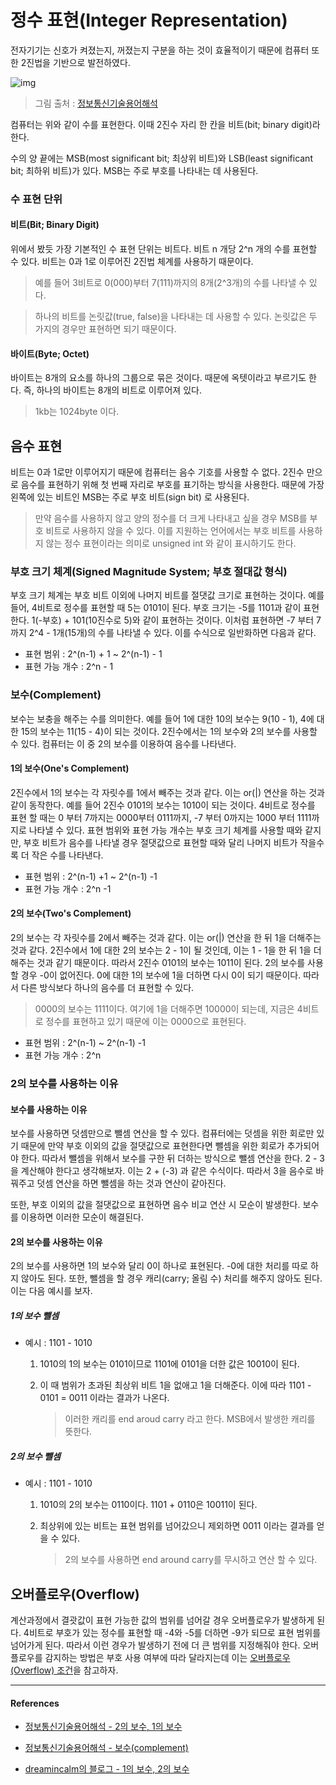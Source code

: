 # 정수 표현(Integer Representation)

전자기기는 신호가 켜졌는지, 꺼졌는지 구분을 하는 것이 효율적이기 때문에 컴퓨터 또한 2진법을 기반으로 발전하였다.

![img](http://ktword.co.kr/img_data/5048_1.jpg)

>   그림 출처 : [정보통신기술용어해석](http://ktword.co.kr/abbr_view.php?nav=2&id=122&m_temp1=5048)

컴퓨터는 위와 같이 수를 표현한다. 이때 2진수 자리 한 칸을 비트(bit; binary digit)라 한다.

수의 양 끝에는 MSB(most significant bit; 최상위 비트)와 LSB(least significant bit; 최하위 비트)가 있다. MSB는 주로 부호를 나타내는 데 사용된다.

### 수 표현 단위

#### 비트(Bit; Binary Digit)

위에서 봤듯 가장 기본적인 수 표현 단위는 비트다. 비트 n 개당 2^n 개의 수를 표현할 수 있다. 비트는 0과 1로 이루어진 2진법 체계를 사용하기 때문이다.

>   예를 들어 3비트로 0(000)부터 7(111)까지의 8개(2^3개)의 수를 나타낼 수 있다.

>   하나의 비트를 논릿값(true, false)을 나타내는 데 사용할 수 있다. 논릿값은 두 가지의 경우만 표현하면 되기 때문이다.

#### 바이트(Byte; Octet)

바이트는 8개의 요소를 하나의 그룹으로 묶은 것이다. 때문에 옥텟이라고 부르기도 한다. 즉, 하나의 바이트는 8개의 비트로 이루어져 있다.

>   1kb는 1024byte 이다.

## 음수 표현

비트는 0과 1로만 이루어지기 때문에 컴퓨터는 음수 기호를 사용할 수 없다. 2진수 만으로 음수를 표현하기 위해 첫 번째 자리로 부호를 표기하는 방식을 사용한다. 때문에 가장 왼쪽에 있는 비트인 MSB는 주로 부호 비트(sign bit) 로 사용된다.

>   만약 음수를 사용하지 않고 양의 정수를 더 크게 나타내고 싶을 경우 MSB를 부호 비트로 사용하지 않을 수 있다. 이를 지원하는 언어에서는 부호 비트를 사용하지 않는 정수 표현이라는 의미로 unsigned int 와 같이 표시하기도 한다.

### 부호 크기 체계(Signed Magnitude System; 부호 절대값 형식)

부호 크기 체계는 부호 비트 이외에 나머지 비트를 절댓값 크기로 표현하는 것이다. 예를 들어, 4비트로 정수를 표현할 때 5는 0101이 된다. 부호 크기는 -5를 1101과 같이 표현한다. 1(-부호) + 101(10진수로 5)와 같이 표현하는 것이다. 이처럼 표현하면 -7 부터 7 까지 2^4 - 1개(15개)의 수를 나타낼 수 있다. 이를 수식으로 일반화하면 다음과 같다.

-   표현 범위 : 2^(n-1) + 1 ~ 2^(n-1) - 1
-   표현 가능 개수 : 2^n - 1

### 보수(Complement)

보수는 보충을 해주는 수를 의미한다. 예를 들어 1에 대한 10의 보수는 9(10 - 1), 4에 대한 15의 보수는 11(15 - 4)이 되는 것이다. 2진수에서는 1의 보수와 2의 보수를 사용할 수 있다. 컴퓨터는 이 중 2의 보수를 이용하여 음수를 나타낸다.

#### 1의 보수(One's Complement)

2진수에서 1의 보수는 각 자릿수를 1에서 빼주는 것과 같다. 이는 or(|) 연산을 하는 것과 같이 동작한다. 예를 들어 2진수 0101의 보수는 1010이 되는 것이다. 4비트로 정수를 표현 할 때는 0 부터 7까지는 0000부터 0111까지, -7 부터 0까지는 1000 부터 1111까지로 나타낼 수 있다. 표현 범위와 표현 가능 개수는 부호 크기 체계를 사용할 때와 같지만, 부호 비트가 음수를 나타낼 경우 절댓값으로 표현할 때와 달리 나머지 비트가 작을수록 더 작은 수를 나타낸다.

-   표현 범위 : 2^(n-1) +1 ~ 2^(n-1) -1
-   표현 가능 개수 : 2^n -1

#### 2의 보수(Two's Complement)

2의 보수는 각 자릿수를 2에서 빼주는 것과 같다. 이는 or(|) 연산을 한 뒤 1을 더해주는 것과 같다. 2진수에서 1에 대한 2의 보수는 2 - 1이 될 것인데, 이는 1 - 1을 한 뒤 1을 더해주는 것과 같기 때문이다. 따라서 2진수 0101의 보수는 1011이 된다. 2의 보수를 사용할 경우 -0이 없어진다. 0에 대한 1의 보수에 1을 더하면 다시 0이 되기 때문이다. 따라서 다른 방식보다 하나의 음수를 더 표현할 수 있다.

>   0000의 보수는 1111이다. 여기에 1을 더해주면 10000이 되는데, 지금은 4비트로 정수를 표현하고 있기 때문에 이는 0000으로 표현된다.

-   표현 범위 : 2^(n-1) ~ 2^(n-1) -1
-   표현 가능 개수 : 2^n

### 2의 보수를 사용하는 이유

#### 보수를 사용하는 이유

보수를 사용하면 덧셈만으로 뺄셈 연산을 할 수 있다. 컴퓨터에는 덧셈을 위한 회로만 있기 때문에 만약 부호 이외의 값을 절댓값으로 표현한다면 뺄셈을 위한 회로가 추가되어야 한다. 따라서 뺄셈을 위해서 보수를 구한 뒤 더하는 방식으로 뺄셈 연산을 한다. 2 - 3을 계산해야 한다고 생각해보자. 이는 2 + (-3) 과 같은 수식이다. 따라서 3을 음수로 바꿔주고 덧셈 연산을 하면 뺄셈을 하는 것과 연산이 같아진다.

또한, 부호 이외의 값을 절댓값으로 표현하면 음수 비교 연산 시 모순이 발생한다. 보수를 이용하면 이러한 모순이 해결된다.

#### 2의 보수를 사용하는 이유

2의 보수를 사용하면 1의 보수와 달리 0이 하나로 표현된다. -0에 대한 처리를 따로 하지 않아도 된다. 또한, 뺄셈을 할 경우 캐리(carry; 올림 수) 처리를 해주지 않아도 된다. 이는 다음 예시를 보자.

##### 1의 보수 뺄셈

-   예시 : 1101 - 1010 

    1.  1010의 1의 보수는 0101이므로 1101에 0101을 더한 값은 10010이 된다. 

    2.  이 때 범위가 초과된 최상위 비트 1을 없애고 1을 더해준다. 이에 따라 1101 - 0101 = 0011 이라는 결과가 나온다.

        >   이러한 캐리를 end aroud carry 라고 한다. MSB에서 발생한 캐리를 뜻한다.

##### 2의 보수 뺄셈

-   예시 : 1101 - 1010

    1.  1010의 2의 보수는 0110이다. 1101 + 0110은 10011이 된다.

    2.  최상위에 있는 비트는 표현 범위를 넘어갔으니 제외하면 0011 이라는 결과를 얻을 수 있다.

        >   2의 보수를 사용하면 end around carry를 무시하고 연산 할 수 있다.

## 오버플로우(Overflow)

계산과정에서 결괏값이 표현 가능한 값의 범위를 넘어갈 경우 오버플로우가 발생하게 된다. 4비트로 부호가 있는 정수를 표현할 때 -4와 -5를 더하면 -9가 되므로 표현 범위를 넘어가게 된다. 따라서 이런 경우가 발생하기 전에 더 큰 범위를 지정해줘야 한다. 오버플로우를 감지하는 방법은 부호 사용 여부에 따라 달라지는데 이는 [오버플로우(Overflow) 조건](https://janggom.tistory.com/328)을 참고하자.

----

#### References

-   [정보통신기술용어해석 - 2의 보수, 1의 보수](http://ktword.co.kr/abbr_view.php?nav=2&id=122&m_temp1=4088)

-   [정보통신기술용어해석 - 보수(complement)](http://ktword.co.kr/abbr_view.php?nav=2&id=122&m_temp1=4556)

-   [dreamincalm의 블로그 - 1의 보수, 2의 보수](https://blog.naver.com/dreamincalm/130081559335)
